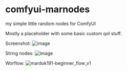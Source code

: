 # comfyui-marnodes
my simple little random nodes for ComfyUI

Mostly a placeholder with some basic custom qol stuff.

Screenshot:
![image](https://github.com/marduk191/comfyui-marnodes/assets/1769686/a9bb6359-0b60-4eac-a144-07f4666e16a8)

String nodes:
![image](https://github.com/marduk191/comfyui-marnodes/assets/1769686/a4a5895a-7251-404e-99ca-96e13a0a4367)


Worflow:
![marduk191-beginner_flow_v1](https://github.com/marduk191/comfyui-marnodes/assets/1769686/1ca8faa9-c223-4180-b279-55f773da9938)

